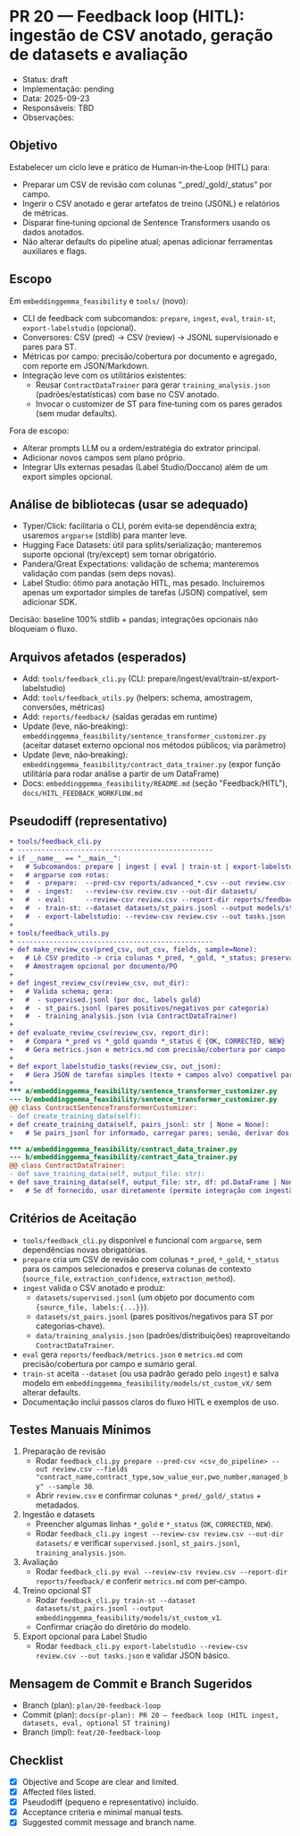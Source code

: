 # PR 20 — Feedback loop (HITL): ingestão de CSV anotado, geração de datasets e avaliação
- Status: draft
- Implementação: pending
- Data: 2025-09-23
- Responsáveis: TBD
- Observações: 


## Objetivo
Estabelecer um ciclo leve e prático de Human‑in‑the‑Loop (HITL) para:
- Preparar um CSV de revisão com colunas “_pred/_gold/_status” por campo.
- Ingerir o CSV anotado e gerar artefatos de treino (JSONL) e relatórios de métricas.
- Disparar fine‑tuning opcional de Sentence Transformers usando os dados anotados.
- Não alterar defaults do pipeline atual; apenas adicionar ferramentas auxiliares e flags.

## Escopo
Em `embeddinggemma_feasibility` e `tools/` (novo):
- CLI de feedback com subcomandos: `prepare`, `ingest`, `eval`, `train-st`, `export-labelstudio` (opcional).
- Conversores: CSV (pred) → CSV (review) → JSONL supervisionado e pares para ST.
- Métricas por campo: precisão/cobertura por documento e agregado, com reporte em JSON/Markdown.
- Integração leve com os utilitários existentes:
  - Reusar `ContractDataTrainer` para gerar `training_analysis.json` (padrões/estatísticas) com base no CSV anotado.
  - Invocar o customizer de ST para fine‑tuning com os pares gerados (sem mudar defaults).

Fora de escopo:
- Alterar prompts LLM ou a ordem/estratégia do extrator principal.
- Adicionar novos campos sem plano próprio.
- Integrar UIs externas pesadas (Label Studio/Doccano) além de um export simples opcional.

## Análise de bibliotecas (usar se adequado)
- Typer/Click: facilitaria o CLI, porém evita‑se dependência extra; usaremos `argparse` (stdlib) para manter leve.
- Hugging Face Datasets: útil para splits/serialização; manteremos suporte opcional (try/except) sem tornar obrigatório.
- Pandera/Great Expectations: validação de schema; manteremos validação com pandas (sem deps novas).
- Label Studio: ótimo para anotação HITL, mas pesado. Incluiremos apenas um exportador simples de tarefas (JSON) compatível, sem adicionar SDK.

Decisão: baseline 100% stdlib + pandas; integrações opcionais não bloqueiam o fluxo.

## Arquivos afetados (esperados)
- Add: `tools/feedback_cli.py` (CLI: prepare/ingest/eval/train-st/export-labelstudio)
- Add: `tools/feedback_utils.py` (helpers: schema, amostragem, conversões, métricas)
- Add: `reports/feedback/` (saídas geradas em runtime)
- Update (leve, não‑breaking): `embeddinggemma_feasibility/sentence_transformer_customizer.py` (aceitar dataset externo opcional nos métodos públicos; via parâmetro)
- Update (leve, não‑breaking): `embeddinggemma_feasibility/contract_data_trainer.py` (expor função utilitária para rodar análise a partir de um DataFrame)
- Docs: `embeddinggemma_feasibility/README.md` (seção "Feedback/HITL"), `docs/HITL_FEEDBACK_WORKFLOW.md`

## Pseudodiff (representativo)
```diff
+ tools/feedback_cli.py
+ -------------------------------------------------
+ if __name__ == "__main__":
+   # Subcomandos: prepare | ingest | eval | train-st | export-labelstudio
+   # argparse com rotas:
+   #  - prepare:  --pred-csv reports/advanced_*.csv --out review.csv --fields "contract_name,contract_type,..." --sample 50
+   #  - ingest:   --review-csv review.csv --out-dir datasets/
+   #  - eval:     --review-csv review.csv --report-dir reports/feedback/
+   #  - train-st: --dataset datasets/st_pairs.jsonl --output models/st_custom_v1
+   #  - export-labelstudio: --review-csv review.csv --out tasks.json
+
+ tools/feedback_utils.py
+ -------------------------------------------------
+ def make_review_csv(pred_csv, out_csv, fields, sample=None):
+   # Lê CSV predito -> cria colunas *_pred, *_gold, *_status; preserva metadados (arquivo, confiança)
+   # Amostragem opcional por documento/PO
+
+ def ingest_review_csv(review_csv, out_dir):
+   # Valida schema; gera:
+   #  - supervised.jsonl (por doc, labels gold)
+   #  - st_pairs.jsonl (pares positivos/negativos por categoria)
+   #  - training_analysis.json (via ContractDataTrainer)
+
+ def evaluate_review_csv(review_csv, report_dir):
+   # Compara *_pred vs *_gold quando *_status ∈ {OK, CORRECTED, NEW}
+   # Gera metrics.json e metrics.md com precisão/cobertura por campo
+
+ def export_labelstudio_tasks(review_csv, out_json):
+   # Gera JSON de tarefas simples (texto + campos alvo) compatível para import
+
*** a/embeddinggemma_feasibility/sentence_transformer_customizer.py
--- b/embeddinggemma_feasibility/sentence_transformer_customizer.py
@@ class ContractSentenceTransformerCustomizer:
- def create_training_data(self):
+ def create_training_data(self, pairs_jsonl: str | None = None):
+   # Se pairs_jsonl for informado, carregar pares; senão, derivar dos dados existentes

*** a/embeddinggemma_feasibility/contract_data_trainer.py
--- b/embeddinggemma_feasibility/contract_data_trainer.py
@@ class ContractDataTrainer:
- def save_training_data(self, output_file: str):
+ def save_training_data(self, output_file: str, df: pd.DataFrame | None = None):
+   # Se df fornecido, usar diretamente (permite integração com ingestão sem re‑ler CSV)
```

## Critérios de Aceitação
- `tools/feedback_cli.py` disponível e funcional com `argparse`, sem dependências novas obrigatórias.
- `prepare` cria um CSV de revisão com colunas `*_pred`, `*_gold`, `*_status` para os campos selecionados e preserva colunas de contexto (`source_file`, `extraction_confidence`, `extraction_method`).
- `ingest` valida o CSV anotado e produz:
  - `datasets/supervised.jsonl` (um objeto por documento com `{source_file, labels:{...}}`).
  - `datasets/st_pairs.jsonl` (pares positivos/negativos para ST por categorias‑chave).
  - `data/training_analysis.json` (padrões/distribuições) reaproveitando `ContractDataTrainer`.
- `eval` gera `reports/feedback/metrics.json` e `metrics.md` com precisão/cobertura por campo e sumário geral.
- `train-st` aceita `--dataset` (ou usa padrão gerado pelo `ingest`) e salva modelo em `embeddinggemma_feasibility/models/st_custom_vX/` sem alterar defaults.
- Documentação inclui passos claros do fluxo HITL e exemplos de uso.

## Testes Manuais Mínimos
1) Preparação de revisão
   - Rodar `feedback_cli.py prepare --pred-csv <csv_do_pipeline> --out review.csv --fields "contract_name,contract_type,sow_value_eur,pwo_number,managed_by" --sample 30`.
   - Abrir `review.csv` e confirmar colunas `*_pred/_gold/_status` + metadados.
2) Ingestão e datasets
   - Preencher algumas linhas `*_gold` e `*_status` (`OK`, `CORRECTED`, `NEW`).
   - Rodar `feedback_cli.py ingest --review-csv review.csv --out-dir datasets/` e verificar `supervised.jsonl`, `st_pairs.jsonl`, `training_analysis.json`.
3) Avaliação
   - Rodar `feedback_cli.py eval --review-csv review.csv --report-dir reports/feedback/` e conferir `metrics.md` com per‑campo.
4) Treino opcional ST
   - Rodar `feedback_cli.py train-st --dataset datasets/st_pairs.jsonl --output embeddinggemma_feasibility/models/st_custom_v1`.
   - Confirmar criação do diretório do modelo.
5) Export opcional para Label Studio
   - Rodar `feedback_cli.py export-labelstudio --review-csv review.csv --out tasks.json` e validar JSON básico.

## Mensagem de Commit e Branch Sugeridos
- Branch (plan): `plan/20-feedback-loop`
- Commit (plan): `docs(pr-plan): PR 20 — feedback loop (HITL ingest, datasets, eval, optional ST training)`
- Branch (impl): `feat/20-feedback-loop`

## Checklist
- [x] Objective and Scope are clear and limited.
- [x] Affected files listed.
- [x] Pseudodiff (pequeno e representativo) incluído.
- [x] Acceptance criteria e minimal manual tests.
- [x] Suggested commit message and branch name.
